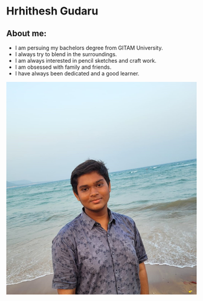 # Hrhithesh Gudaru
## About me:
- I am persuing my bachelors degree from GITAM University.
- I always try to blend in the surroundings.
- I am always interested in pencil sketches and craft work.
- I am obsessed with family and friends.
- I have always been dedicated and a good learner.


![my image](./dp.jpeg)